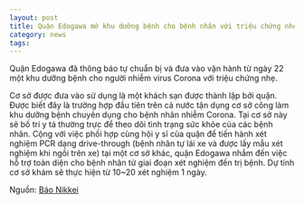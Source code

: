 ```yaml
---
layout: post
title: Quận Edogawa mở khu dưỡng bệnh cho bệnh nhân với triệu chứng nhẹ
category: news
tags: 
---
```

Quận Edogawa đã thông báo tự chuẩn bị và đưa vào vận hành từ ngày 22 một khu dưỡng bệnh cho người nhiễm virus Corona với triệu chứng nhẹ.

Cơ sở được đưa vào sử dụng là một khách sạn được thành lập bởi quận. Được biết đây là trường hợp đầu tiên trên cả nước tận dụng cơ sở công làm khu dưỡng bệnh chuyên dụng cho bệnh nhân nhiễm Corona. Tại cơ sở này sẽ bố trí y tá thường trực để theo dõi tình trạng sức khỏe của các bệnh nhân. Cộng với việc phối hợp cùng hội y sĩ của quận để tiến hành xét nghiệm PCR dạng drive-through (bệnh nhân tự lái xe và được lấy mẫu xét nghiệm khi ngồi trên xe) tại một cơ sở khác, quận Edogawa nhắm đến việc hỗ trợ toàn diện cho bệnh nhân từ giai đoạn xét nghiệm đến trị bệnh. Dự tính cơ sở khám sẽ thực hiện từ 10~20 xét nghiệm 1 ngày.

Nguồn: [Báo Nikkei](https://www.nikkei.com/article/DGXMZO58321820R20C20A4L83000/)